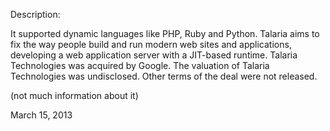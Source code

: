 Description:

 It supported dynamic languages like PHP, Ruby and Python. Talaria aims to fix the way people build and run modern web sites and applications, developing a web application server with a JIT-based runtime. Talaria Technologies was acquired by Google. The valuation of Talaria Technologies was undisclosed. Other terms of the deal were not released.

 (not much information about it)
 
March 15, 2013